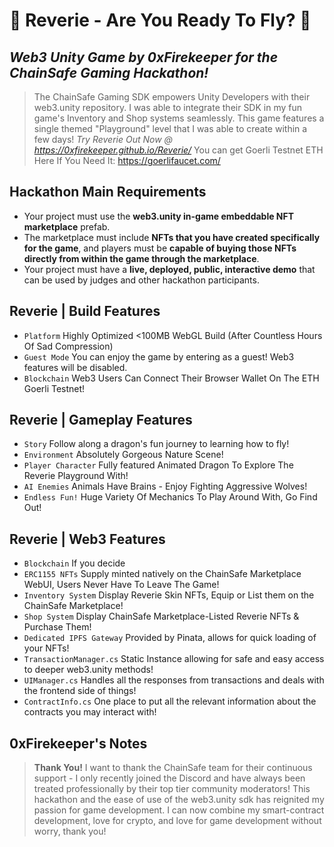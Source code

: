 # 🐉 Reverie - Are You Ready To Fly? 🐉
## _Web3 Unity Game by 0xFirekeeper for the ChainSafe Gaming Hackathon!_

> The ChainSafe Gaming SDK empowers Unity Developers with their web3.unity repository.
> I was able to integrate their SDK in my fun game's Inventory and Shop systems seamlessly.
> This game features a single themed "Playground" level that I was able to create within a few days!
>  *Try Reverie Out Now @ https://0xfirekeeper.github.io/Reverie/*
> You can get Goerli Testnet ETH Here If You Need It: https://goerlifaucet.com/

## Hackathon Main Requirements
- Your project must use the **web3.unity in-game embeddable NFT marketplace** prefab.
- The marketplace must include **NFTs that you have created specifically for the game**, and players must be **capable of buying those NFTs directly from within the game through the marketplace**.
- Your project must have a **live, deployed, public, interactive demo** that can be used by judges and other hackathon participants.

## Reverie | Build Features
- `Platform` Highly Optimized <100MB WebGL Build (After Countless Hours Of Sad Compression)
- `Guest Mode` You can enjoy the game by entering as a guest! Web3 features will be disabled.
- `Blockchain` Web3 Users Can Connect Their Browser Wallet On The ETH Goerli Testnet!

## Reverie | Gameplay Features
- `Story` Follow along a dragon's fun journey to learning how to fly!
- `Environment` Absolutely Gorgeous Nature Scene!
- `Player Character` Fully featured Animated Dragon To Explore The Reverie Playground With!
- `AI Enemies` Animals Have Brains - Enjoy Fighting Aggressive Wolves!
- `Endless Fun!` Huge Variety Of Mechanics To Play Around With, Go Find Out!

## Reverie | Web3 Features
- `Blockchain` If you decide 
- `ERC1155 NFTs` Supply minted natively on the ChainSafe Marketplace WebUI, Users Never Have To Leave The Game!
- `Inventory System` Display Reverie Skin NFTs, Equip or List them on the ChainSafe Marketplace!
- `Shop System` Display ChainSafe Marketplace-Listed Reverie NFTs & Purchase Them!
- `Dedicated IPFS Gateway` Provided by Pinata, allows for quick loading of your NFTs!
- `TransactionManager.cs` Static Instance allowing for safe and easy access to deeper web3.unity methods!
- `UIManager.cs` Handles all the responses from transactions and deals with the frontend side of things!
- `ContractInfo.cs` One place to put all the relevant information about the contracts you may interact with!

## 0xFirekeeper's Notes

> **Thank You!**
> I want to thank the ChainSafe team for their continuous support - I only recently joined the Discord and have always been treated professionally by their top tier community moderators!
> This hackathon and the ease of use of the web3.unity sdk has reignited my passion for game development. 
> I can now combine my smart-contract development, love for crypto, and love for game development without worry, thank you!
